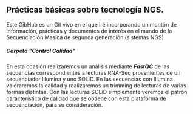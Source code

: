 ## Prácticas básicas sobre tecnología NGS.

Este GibHub es un Git vivo en el que iré incorporando un montón de información, prácticas y documentos de interés en el mundo de la Secuenciación Masica de segunda generación (sistemas NGS)

##### Carpeta "Control Calidad"
En esta ocasión realizaremos un análisis mediante ***FastQC*** de las secuencias correspondientes a lecturas RNA-Seq provenientes de un secuenciador Illumina y uno SOLiD. 
En las secuencias con Illumina valoraremos la calidad y realizaremos un trimming de lecturas de varias formas distintas.
Con las lecturas SOLiD simplemente veremos el patrón característico de calidad que se obtiene con esta plataforma de secuenciación, para su consideración.

